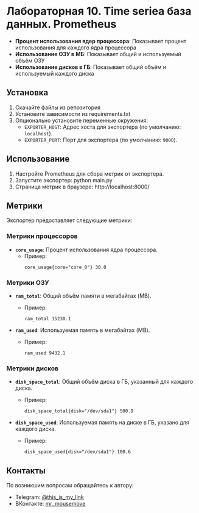 # Лабораторная 10. Time seriea база данных. Prometheus

- **Процент использования ядер процессора**: Показывает процент использования для каждого ядра процессора
- **Использование ОЗУ в МБ**: Показывает общий и используемый объём ОЗУ
- **Использование дисков в ГБ**: Показывает общий объём и используемый каждого диска


## Установка

1. Скачайте файлы из репозитория
2. Установите зависимости из requirements.txt
3. Опционально установите переменные окружения:
   - `EXPORTER_HOST`: Адрес хоста для экспортера (по умолчанию: `localhost`).
   - `EXPORTER_PORT`: Порт для экспортера (по умолчанию: `9000`).

## Использование
1. Настройте Prometheus для сбора метрик от экспортера.
2. Запустите экспортер: python main.py 
3. Страница метрик в браузере: http://localhost:8000/


## Метрики

Экспортер предоставляет следующие метрики:

### Метрики процессоров
- **`core_usage`**: Процент использования ядра процессора.
  - Пример:
    ```
    core_usage{core="core_0"} 30.0
    
    ```
### Метрики ОЗУ
- **`ram_total`**: Общий объём памяти в мегабайтах (MB).
  - Пример:
    ```
    ram_total 15230.1
    ```

- **`ram_used`**: Используемая память в мегабайтах (MB).
  - Пример:
    ```
    ram_used 9432.1
    ```

### Метрики дисков
- **`disk_space_total`**: Общий объём диска в ГБ, указанный для каждого диска.
  - Пример:
    ```
    disk_space_total{disk="/dev/sda1"} 500.9
    ```

- **`disk_space_used`**: Используемая память на диске в ГБ, указано для каждого диска.
  - Пример:
    ```
    disk_space_used{disk="/dev/sda1"} 100.6
    ```
## Контакты

По возникшим вопросам обращайтесь к автору:
- Telegram: [@this_is_my_link](https://t.me/this_is_my_link)
- ВКонтакте: [mr_mousemove](https://vk.com/mr_mousemove)

